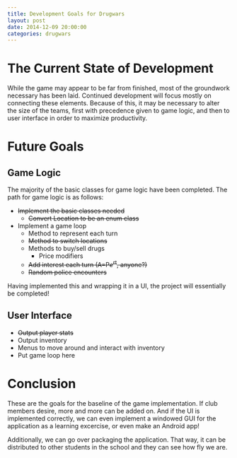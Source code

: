 ```yaml
---
title: Development Goals for Drugwars
layout: post
date: 2014-12-09 20:00:00
categories: drugwars
---
```


# The Current State of Development

While the game may appear to be far from finished, most of the groundwork necessary has been laid. Continued development will focus mostly on connecting these elements. Because of this, it may be necessary to alter the size of the teams, first with precedence given to game logic, and then to user interface in order to maximize productivity.

# Future Goals

## Game Logic

The majority of the basic classes for game logic have been completed. The path for game logic is as follows:

- <s>Implement the basic classes needed</s>
    - <s>Convert Location to be an enum class</s>
- Implement a game loop
    - Method to represent each turn
    - <s>Method to switch locations</s>
    - Methods to buy/sell drugs
        - Price modifiers
    - <s>Add interest each turn (A=P*e*<sup>rt</sup>, anyone?)</s>
    - <s>Random police encounters</s>

Having implemented this and wrapping it in a UI, the project will essentially be completed!

## User Interface

- <s>Output player stats</s>
- Output inventory
- Menus to move around and interact with inventory
- Put game loop here

# Conclusion

These are the goals for the baseline of the game implementation. If club members desire, more and more can be added on. And if the UI is implemented correctly, we can even implement a windowed GUI for the application as a learning excercise, or even make an Android app!

Additionally, we can go over packaging the application. That way, it can be distributed to other students in the school and they can see how fly we are.
